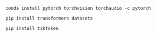 ```
conda install pytorch torchvision torchaudio -c pytorch
```

```
pip install transformers datasets
```

```
pip install tiktoken
```